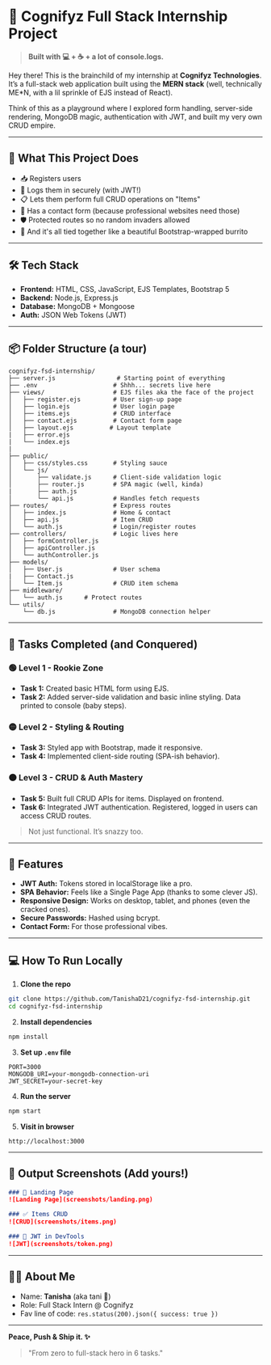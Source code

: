 # 🚀 Cognifyz Full Stack Internship Project

> **Built with 💻 + ☕ + a lot of console.logs.**

Hey there! This is the brainchild of my internship at **Cognifyz Technologies**. It’s a full-stack web application built using the **MERN stack** (well, technically ME\*N, with a lil sprinkle of EJS instead of React).

Think of this as a playground where I explored form handling, server-side rendering, MongoDB magic, authentication with JWT, and built my very own CRUD empire.

---

## 🧠 What This Project Does

* 📥 Registers users
* 🔐 Logs them in securely (with JWT!)
* 📋 Lets them perform full CRUD operations on "Items"
* 📩 Has a contact form (because professional websites need those)
* 🛡️ Protected routes so no random invaders allowed
* 🤹 And it's all tied together like a beautiful Bootstrap-wrapped burrito

---

## 🛠 Tech Stack

* **Frontend:** HTML, CSS, JavaScript, EJS Templates, Bootstrap 5
* **Backend:** Node.js, Express.js
* **Database:** MongoDB + Mongoose
* **Auth:** JSON Web Tokens (JWT)

---

## 📦 Folder Structure (a tour)

```
cognifyz-fsd-internship/
├── server.js                 # Starting point of everything
├── .env                     # Shhh... secrets live here
├── views/                   # EJS files aka the face of the project
│   ├── register.ejs         # User sign-up page
│   ├── login.ejs            # User login page
│   ├── items.ejs            # CRUD interface
│   ├── contact.ejs          # Contact form page
│   ├── layout.ejs          # Layout template
|   ├── error.ejs           
|   └── index.ejs           
|
├── public/
│   ├── css/styles.css       # Styling sauce
│   └── js/                  
│       ├── validate.js      # Client-side validation logic
│       ├── router.js        # SPA magic (well, kinda)
|       ├── auth.js
│       └── api.js           # Handles fetch requests
├── routes/                  # Express routes
│   ├── index.js             # Home & contact
│   ├── api.js               # Item CRUD
│   └── auth.js              # Login/register routes
├── controllers/             # Logic lives here
│   ├── formController.js
│   ├── apiController.js
│   └── authController.js
├── models/
│   ├── User.js              # User schema
|   ├── Contact.js
│   └── Item.js              # CRUD item schema
├── middleware/   
│   └── auth.js      # Protect routes
└── utils/
    └── db.js                # MongoDB connection helper
```

---

## 🧪 Tasks Completed (and Conquered)

### 🟢 **Level 1 - Rookie Zone**

* **Task 1:** Created basic HTML form using EJS.
* **Task 2:** Added server-side validation and basic inline styling. Data printed to console (baby steps).

### 🟡 **Level 2 - Styling & Routing**

* **Task 3:** Styled app with Bootstrap, made it responsive.
* **Task 4:** Implemented client-side routing (SPA-ish behavior).

### 🟠 **Level 3 - CRUD & Auth Mastery**

* **Task 5:** Built full CRUD APIs for items. Displayed on frontend.
* **Task 6:** Integrated JWT authentication. Registered, logged in users can access CRUD routes.

> Not just functional. It’s snazzy too.

---

## 🔑 Features

* **JWT Auth:** Tokens stored in localStorage like a pro.
* **SPA Behavior:** Feels like a Single Page App (thanks to some clever JS).
* **Responsive Design:** Works on desktop, tablet, and phones (even the cracked ones).
* **Secure Passwords:** Hashed using bcrypt.
* **Contact Form:** For those professional vibes.

---

## 💻 How To Run Locally

1. **Clone the repo**

```bash
git clone https://github.com/TanishaD21/cognifyz-fsd-internship.git
cd cognifyz-fsd-internship
```

2. **Install dependencies**

```bash
npm install
```

3. **Set up `.env` file**

```env
PORT=3000
MONGODB_URI=your-mongodb-connection-uri
JWT_SECRET=your-secret-key
```

4. **Run the server**

```bash
npm start
```

5. **Visit in browser**

```
http://localhost:3000
```

---

## 📸 Output Screenshots (Add yours!)

```md
### 🔐 Landing Page
![Landing Page](screenshots/landing.png)

### ✅ Items CRUD
![CRUD](screenshots/items.png)

### 🧠 JWT in DevTools
![JWT](screenshots/token.png)
```

---

## 🧑‍🎓 About Me

* Name: **Tanisha** (aka tani 🌻)
* Role: Full Stack Intern @ Cognifyz
* Fav line of code: `res.status(200).json({ success: true })`

---

**Peace, Push & Ship it. ✨**

> "From zero to full-stack hero in 6 tasks."
